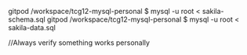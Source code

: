 gitpod /workspace/tcg12-mysql-personal $ mysql -u root < sakila-schema.sql
gitpod /workspace/tcg12-mysql-personal $ mysql -u root < sakila-data.sql

//Always verify something works personally